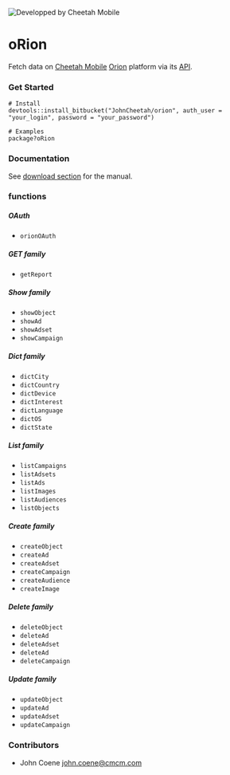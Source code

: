 ![Developped by Cheetah Mobile](https://upload.wikimedia.org/wikipedia/en/f/f9/Cheetah_Mobile_Logo.png)

# oRion #

Fetch data on [Cheetah Mobile](https://www.cmcm.com/en-us/) [Orion](http://manager.ori.cmcm.com/) platform via its [API](http://api.ori.cmcm.com/doc/).

### Get Started ###

```
# Install
devtools::install_bitbucket("JohnCheetah/orion", auth_user = "your_login", password = "your_password")

# Examples
package?oRion
```

### Documentation ###

See [download section](https://bitbucket.org/JohnCheetah/orion/downloads/oRion.pdf) for the manual.

### functions ###

##### OAuth #####

* `orionOAuth`

##### GET family #####

* `getReport`

##### Show family #####

* `showObject`
* `showAd`
* `showAdset`
* `showCampaign`

##### Dict family #####

* `dictCity`
* `dictCountry`
* `dictDevice`
* `dictInterest`
* `dictLanguage`
* `dictOS`
* `dictState`

##### List family #####

* `listCampaigns`
* `listAdsets`
* `listAds`
* `listImages`
* `listAudiences`
* `listObjects`

##### Create family #####

* `createObject`
* `createAd`
* `createAdset`
* `createCampaign`
* `createAudience`
* `createImage`

##### Delete family #####

* `deleteObject`
* `deleteAd`
* `deleteAdset`
* `deleteAd`
* `deleteCampaign`

##### Update family #####

* `updateObject`
* `updateAd`
* `updateAdset`
* `updateCampaign`

### Contributors ###

* John Coene <john.coene@cmcm.com>
